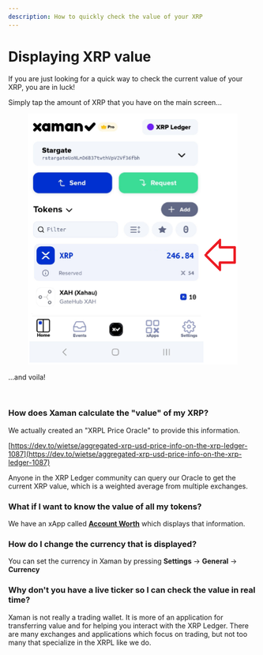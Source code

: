 ```yaml
---
description: How to quickly check the value of your XRP
---
```


# Displaying XRP value

If you are just looking for a quick way to check the current value of your XRP, you are in luck!

Simply tap the amount of XRP that you have on the main screen...

<figure><img src="../.gitbook/assets/Value of XRP.png" alt=""><figcaption></figcaption></figure>



...and voila!



<figure><img src="../.gitbook/assets/Value - 1.png" alt=""><figcaption></figcaption></figure>

### **How does Xaman calculate the "value" of my XRP?**

We actually created an "XRPL Price Oracle" to provide this information.

[https://dev.to/wietse/aggregated-xrp-usd-price-info-on-the-xrp-ledger-1087](https://dev.to/wietse/aggregated-xrp-usd-price-info-on-the-xrp-ledger-1087)

Anyone in the XRP Ledger community can query our Oracle to get the current XRP value, which is a weighted average from multiple exchanges.

### **What if I want to know the value of all my tokens?**

We have an xApp called [**Account Worth**](https://xumm.app/detect/xapp:xumm.accountworth) which displays that information.

### **How do I change the currency that is displayed?**

You can set the currency in Xaman by pressing **Settings** -> **General** -> **Currency**

### **Why don't you have a live ticker so I can check the value in real time?**

Xaman is not really a trading wallet. It is more of an application for transferring value and for helping you interact with the XRP Ledger. There are many exchanges and applications which focus on trading, but not too many that specialize in the XRPL like we do.
